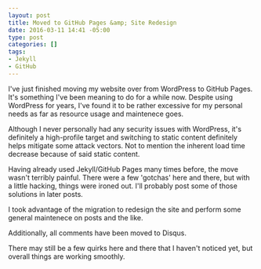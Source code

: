 ```yaml
---
layout: post
title: Moved to GitHub Pages &amp; Site Redesign
date: 2016-03-11 14:41 -05:00
type: post
categories: []
tags:
- Jekyll
- GitHub
---
```


I've just finished moving my website over from WordPress to GitHub Pages. It's something I've been meaning to do for a while now. Despite using WordPress for years, I've found it to be rather excessive for my personal needs as far as resource usage and maintenece goes.

Although I never personally had any security issues with WordPress, it's definitely a high-profile target and switching to static content definitely helps mitigate some attack vectors. Not to mention the inherent load time decrease because of said static content.

Having already used Jekyll/GitHub Pages many times before, the move wasn't terribly painful. There were a few 'gotchas' here and there, but with a little hacking, things were ironed out. I'll probably post some of those solutions in later posts.

I took advantage of the migration to redesign the site and perform some general maintenece on posts and the like.

Additionally, all comments have been moved to Disqus.

There may still be a few quirks here and there that I haven't noticed yet, but overall things are working smoothly.